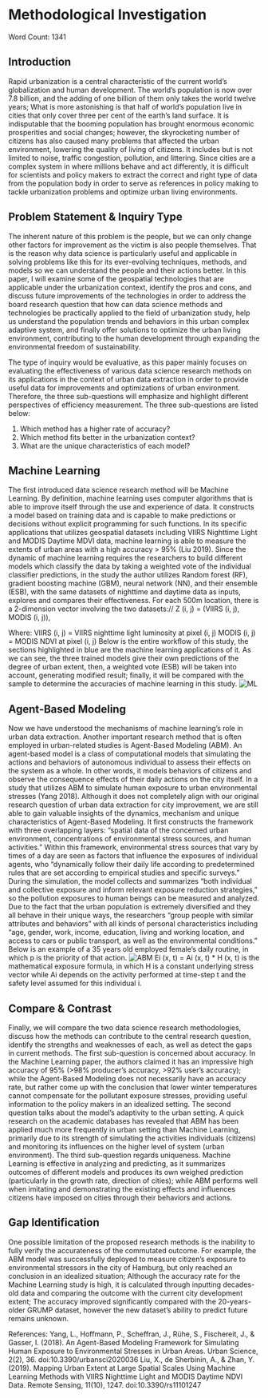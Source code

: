 # Methodological Investigation
Word Count: 1341


## Introduction
Rapid urbanization is a central characteristic of the current world’s globalization and human development. The world’s population is now over 7.8 billion, and the adding of one billion of them only takes the world twelve years; What is more astonishing is that half of world’s population live in cities that only cover three per cent of the earth’s land surface. It is indisputable that the booming population has brought enormous economic prosperities and social changes; however, the skyrocketing number of citizens has also caused many problems that affected the urban environment, lowering the quality of living of citizens. It includes but is not limited to noise, traffic congestion, pollution, and littering. Since cities are a complex system in where millions behave and act differently, it is difficult for scientists and policy makers to extract the correct and right type of data from the population body in order to serve as references in policy making to tackle urbanization problems and optimize urban living environments.


## Problem Statement & Inquiry Type
The inherent nature of this problem is the people, but we can only change other factors for improvement as the victim is also people themselves. That is the reason why data science is particularly useful and applicable in solving problems like this for its ever-evolving techniques, methods, and models so we can understand the people and their actions better. In this paper, I will examine some of the geospatial technologies that are applicable under the urbanization context, identify the pros and cons, and discuss future improvements of the technologies in order to address the board research question that how can data science methods and technologies be practically applied to the field of urbanization study, help us understand the population trends and behaviors in this urban complex adaptive system, and finally offer solutions to optimize the urban living environment, contributing to the human development through expanding the environmental freedom of sustainability.

The type of inquiry would be evaluative, as this paper mainly focuses on evaluating the effectiveness of various data science research methods on its applications in the context of urban data extraction in order to provide useful data for improvements and optimizations of urban environment. Therefore, the three sub-questions will emphasize and highlight different perspectives of efficiency measurement. The three sub-questions are listed below:
1.	Which method has a higher rate of accuracy?
2.	Which method fits better in the urbanization context?
3.	What are the unique characteristics of each model?


## Machine Learning
The first introduced data science research method will be Machine Learning. By definition, machine learning uses computer algorithms that is able to improve itself through the use and experience of data. It constructs a model based on training data and is capable to make predictions or decisions without explicit programming for such functions. In its specific applications that utilizes geospatial datasets including VIIRS Nighttime Light and MODIS Daytime MDVI data, machine learning is able to measure the extents of urban areas with a high accuracy > 95% (Liu 2019). Since the dynamic of machine learning requires the researchers to build different models which classify the data by taking a weighted vote of the individual classifier predictions, in the study the author utilizes Random forest (RF), gradient boosting machine (GBM), neural network (NN), and their ensemble (ESB), with the same datasets of nighttime and daytime data as inputs, explores and compares their effectiveness. For each 500m location, there is a 2-dimension vector involving the two datasets://
Z (i, j) = (VIIRS (i, j), MODIS (i, j)), 

Where:
VIIRS (i, j) = VIIRS nighttime light luminosity at pixel (i, j)
MODIS (i, j) = MODIS NDVI at pixel (i, j)
Below is the entire workflow of this study, the sections highlighted in blue are the machine learning applications of it. As we can see, the three trained models give their own predictions of the degree of urban extent, then, a weighted vote (ESB) will be taken into account, generating modified result; finally, it will be compared with the sample to determine the accuracies of machine learning in this study.
![ML](https://github.com/[jasonbao1219]/[DATA150]/ML.jpg?raw=true)


## Agent-Based Modeling
Now we have understood the mechanisms of machine learning’s role in urban data extraction. Another important research method that is often employed in urban-related studies is Agent-Based Modeling (ABM). An agent-based model is a class of computational models that simulating the actions and behaviors of autonomous individual to assess their effects on the system as a whole. In other words, it models behaviors of citizens and observe the consequence effects of their daily actions on the city itself. In a study that utilizes ABM to simulate human exposure to urban environmental stresses (Yang 2018). Although it does not completely align with our original research question of urban data extraction for city improvement, we are still able to gain valuable insights of the dynamics, mechanism and unique characteristics of Agent-Based Modeling. It first constructs the framework with three overlapping layers: “spatial data of the concerned urban environment, concentrations of environmental stress sources, and human activities.” Within this framework, environmental stress sources that vary by times of a day are seen as factors that influence the exposures of individual agents, who “dynamically follow their daily life according to predetermined rules that are set according to empirical studies and specific surveys.” During the simulation, the model collects and summarizes “both individual and collective exposure and inform relevant exposure reduction strategies,” so the pollution exposures to human beings can be measured and analyzed. Due to the fact that the urban population is extremely diversified and they all behave in their unique ways, the researchers “group people with similar attributes and behaviors” with all kinds of personal characteristics including “age, gender, work, income, education, living and working location, and access to cars or public transport, as well as the environmental conditions.” Below is an example of a 35 years old employed female’s daily routine, in which p is the priority of that action.
![ABM](https://github.com/[jasonbao1219]/[DATA150]/ABM.jpg?raw=true)
Ei (x, t) = Ai (x, t) * H (x, t) is the mathematical exposure formula, in which H is a constant underlying stress vector while Ai depends on the activity performed at time-step t and the safety level assumed for this individual i. 


## Compare & Contrast
Finally, we will compare the two data science research methodologies, discuss how the methods can contribute to the central research question, identify the strengths and weaknesses of each, as well as detect the gaps in current methods. The first sub-question is concerned about accuracy. In the Machine Learning paper, the authors claimed it has an impressive high accuracy of 95% (>98% producer’s accuracy, >92% user’s accuracy); while the Agent-Based Modeling does not necessarily have an accuracy rate, but rather come up with the conclusion that lower winter temperatures cannot compensate for the pollutant exposure stresses, providing useful information to the policy makers in an idealized setting. The second question talks about the model’s adaptivity to the urban setting. A quick research on the academic databases has revealed that ABM has been applied much more frequently in urban setting than Machine Learning, primarily due to its strength of simulating the activities individuals (citizens) and monitoring its influences on the higher level of system (urban environment). The third sub-question regards uniqueness. Machine Learning is effective in analyzing and predicting, as it summarizes outcomes of different models and produces its own weighed prediction (particularly in the growth rate, direction of cities); while ABM performs well when imitating and demonstrating the existing effects and influences citizens have imposed on cities through their behaviors and actions.


## Gap Identification
One possible limitation of the proposed research methods is the inability to fully verify the accurateness of the commutated outcome. For example, the ABM model was successfully deployed to measure citizen’s exposure to environmental stressors in the city of Hamburg, but only reached an conclusion in an idealized situation; Although the accuracy rate for the Machine Learning study is high, it is calculated through inputting decades-old data and comparing the outcome with the current city development extent; The accuracy improved significantly compared with the 20-years-older GRUMP dataset, however the new dataset’s ability to predict future remains unknown.


References: 
Yang, L., Hoffmann, P., Scheffran, J., Rühe, S., Fischereit, J., & Gasser, I. (2018). An Agent-Based Modeling Framework for Simulating Human Exposure to Environmental Stresses in Urban Areas. Urban Science, 2(2), 36. doi:10.3390/urbansci2020036
Liu, X., de Sherbinin, A., & Zhan, Y. (2019). Mapping Urban Extent at Large Spatial Scales Using Machine Learning Methods with VIIRS Nighttime Light and MODIS Daytime NDVI Data. Remote Sensing, 11(10), 1247. doi:10.3390/rs11101247
